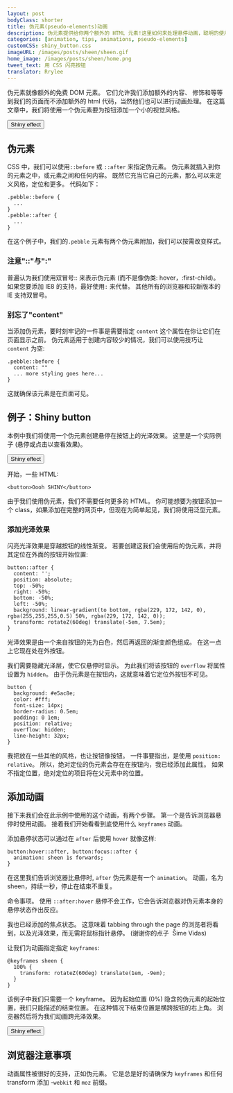 ```yaml
---
layout: post
bodyClass: shorter
title: 伪元素(pseudo-elements)动画
description: 伪元素提供给你两个额外的 HTML 元素!这里如何来处理悬停动画，聪明的使用它们!
categories: [animation, tips, animations, pseudo-elements]
customCSS: shiny_button.css
imageURL: /images/posts/sheen/sheen.gif
home_image: /images/posts/sheen/home.png
tweet_text: 用 CSS 闪亮按钮
translator: Rrylee
---
```


伪元素就像额外的免费&nbsp;DOM 元素。 它们允许我们添加额外的内容、 修饰和等等到我们的页面而不添加额外的 html 代码，当然他们也可以进行动画处理。 在这篇文章中，我们将使用一个伪元素要为按钮添加一个小的视觉风格。

<section class="shiny demo-container tap-to-activate"><button>Shiny effect</button></section>

## 伪元素

CSS 中，我们可以使用`::before` 或 `::after` 来指定伪元素。 伪元素就插入到你的元素之中，或元素之间和任何内容。 既然它充当它自己的元素，那么可以来定义风格，定位和更多。 代码如下：

    .pebble::before {
      ...
    }
    .pebble::after {
      ...
    }

在这个例子中，我们的`.pebble` 元素有两个伪元素附加，我们可以按需改变样式。

### 注意&quot;::&quot;与&quot;:&quot;

普遍认为我们使用双冒号:: 来表示伪元素 (而不是像伪类: hover，:first-child)。 如果您要添加 IE8 的支持，最好使用`:`&nbsp;来代替。 其他所有的浏览器和较新版本的 IE 支持双冒号。

### 别忘了&quot;content&quot;

当添加伪元素，要时刻牢记的一件事是需要指定 `content` 这个属性在你让它们在页面显示之前。 伪元素适用于创建内容较少的情况，我们可以使用技巧让 `content` 为空:

    .pebble::before {
      content: ""
      ... more styling goes here...
    }

这就确保该元素是在页面可见。

## 例子：Shiny button

本例中我们将使用一个伪元素创建悬停在按钮上的光泽效果。 这里是一个实际例子 (悬停或点击以查看效果)。

<section class="shiny demo-container tap-to-activate"><button>Shiny effect</button></section>

开始，一些 HTML:

    <button>Oooh SHINY</button>

由于我们使用伪元素，我们不需要任何更多的 HTML。 你可能想要为按钮添加一个 class，如果添加在完整的网页中，但现在为简单起见，我们将使用泛型元素。

### 添加光泽效果

闪亮光泽效果是穿越按钮的线性渐变。 若要创建这我们会使用后的伪元素，并将其定位在外面的按钮开始位置:

    button::after {
      content: '';
      position: absolute;
      top: -50%;
      right: -50%;
      bottom: -50%;
      left: -50%;
      background: linear-gradient(to bottom, rgba(229, 172, 142, 0), rgba(255,255,255,0.5) 50%, rgba(229, 172, 142, 0));
      transform: rotateZ(60deg) translate(-5em, 7.5em);
    }

光泽效果是由一个来自按钮的先为白色，然后再返回的渐变颜色组成。 在这一点上它现在处在外按钮。

我们需要隐藏光泽层，使它仅悬停时显示。 为此我们将该按钮的 `overflow` 将属性设置为 `hidden`。 由于伪元素是在按钮内，这就意味着它定位外按钮不可见。

    button {
      background: #e5ac8e;
      color: #fff;
      font-size: 14px;
      border-radius: 0.5em;
      padding: 0 1em;
      position: relative;
      overflow: hidden;
      line-height: 32px;
    }

我把放在一些其他的风格，也让按钮像按钮。 一件事要指出，是使用&nbsp;`position: relative`。 所以，绝对定位的伪元素会存在在按钮内，我已经添加此属性。 如果不指定位置，绝对定位的项目将在父元素中的位置。

## 添加动画

接下来我们会在此示例中使用的这个动画，有两个步骤。 第一个是告诉浏览器悬停时使用动画。 接着我们开始看看到底使用什么 `keyframes` 动画。

添加悬停状态可以通过在&nbsp;`after` 后使用&nbsp;`hover` 就像这样:

    button:hover::after, button:focus::after {
      animation: sheen 1s forwards;
    }

在这里我们告诉浏览器比悬停时, `after` 伪元素是有一个 `animation`。 动画，名为 sheen，持续一秒，停止在结束不重复。

命令事项。 使用&nbsp;`::after:hover`&nbsp;悬停不会工作，它会告诉浏览器对伪元素本身的悬停状态作出反应。

我也已经添加的焦点状态。 这意味着&nbsp;tabbing through the page 的浏览者将看到，以及光泽效果，而无需将鼠标指针悬停。 (谢谢你的点子&nbsp;&nbsp;&Scaron;ime Vidas)

让我们为动画指定指定 `keyframes`:

    @keyframes sheen {
      100% {
        transform: rotateZ(60deg) translate(1em, -9em);
      }
    }

该例子中我们只需要一个 keyframe。 因为起始位置 (0%) 隐含的伪元素的起始位置，我们只能描述的结束位置。 在这种情况下结束位置是横跨按钮的右上角。 浏览器然后将为我们动画跨光泽效果。

<section class="shiny demo-container tap-to-activate"><button>Shiny effect</button></section>

## 浏览器注意事项

动画属性被很好的支持，正如伪元素。 它是总是好的请确保为&nbsp;`keyframes`&nbsp;和任何 transform 添加&nbsp;-`webkit` 和&nbsp;`moz` 前缀。
